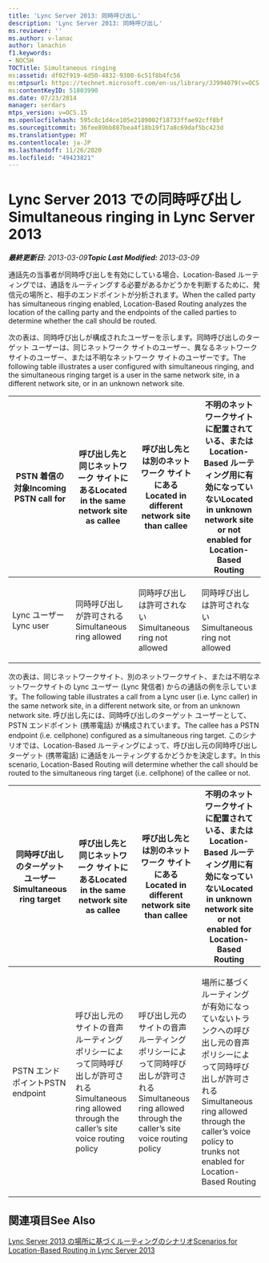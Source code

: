 ```yaml
---
title: 'Lync Server 2013: 同時呼び出し'
description: 'Lync Server 2013: 同時呼び出し'
ms.reviewer: ''
ms.author: v-lanac
author: lanachin
f1.keywords:
- NOCSH
TOCTitle: Simultaneous ringing
ms:assetid: df02f919-4d50-4832-9300-6c51f8b4fc56
ms:mtpsurl: https://technet.microsoft.com/en-us/library/JJ994079(v=OCS.15)
ms:contentKeyID: 51803990
ms.date: 07/23/2014
manager: serdars
mtps_version: v=OCS.15
ms.openlocfilehash: 595c8c1d4ce105e2189002f18733ffae92cff8bf
ms.sourcegitcommit: 36fee89bb887bea4f18b19f17a8c69daf5bc423d
ms.translationtype: MT
ms.contentlocale: ja-JP
ms.lasthandoff: 11/26/2020
ms.locfileid: "49423821"
---
```

# <a name="simultaneous-ringing-in-lync-server-2013"></a><span data-ttu-id="e97d4-103">Lync Server 2013 での同時呼び出し</span><span class="sxs-lookup"><span data-stu-id="e97d4-103">Simultaneous ringing in Lync Server 2013</span></span>

<div data-xmlns="http://www.w3.org/1999/xhtml">

<div class="topic" data-xmlns="http://www.w3.org/1999/xhtml" data-msxsl="urn:schemas-microsoft-com:xslt" data-cs="https://msdn.microsoft.com/">

<div data-asp="https://msdn2.microsoft.com/asp">



</div>

<div id="mainSection">

<div id="mainBody"><span data-ttu-id="e97d4-104">

<span> </span></span><span class="sxs-lookup"><span data-stu-id="e97d4-104">

<span> </span></span></span>

<span data-ttu-id="e97d4-105">_**最終更新日:** 2013-03-09_</span><span class="sxs-lookup"><span data-stu-id="e97d4-105">_**Topic Last Modified:** 2013-03-09_</span></span>

<span data-ttu-id="e97d4-106">通話先の当事者が同時呼び出しを有効にしている場合、Location-Based ルーティングでは、通話をルーティングする必要があるかどうかを判断するために、発信元の場所と、相手のエンドポイントが分析されます。</span><span class="sxs-lookup"><span data-stu-id="e97d4-106">When the called party has simultaneous ringing enabled, Location-Based Routing analyzes the location of the calling party and the endpoints of the called parties to determine whether the call should be routed.</span></span>

<span data-ttu-id="e97d4-107">次の表は、同時呼び出しが構成されたユーザーを示します。同時呼び出しのターゲット ユーザーは、同じネットワーク サイトのユーザー、異なるネットワーク サイトのユーザー、または不明なネットワーク サイトのユーザーです。</span><span class="sxs-lookup"><span data-stu-id="e97d4-107">The following table illustrates a user configured with simultaneous ringing, and the simultaneous ringing target is a user in the same network site, in a different network site, or in an unknown network site.</span></span>


<table>
<colgroup>
<col style="width: 25%" />
<col style="width: 25%" />
<col style="width: 25%" />
<col style="width: 25%" />
</colgroup>
<thead>
<tr class="header">
<th><span data-ttu-id="e97d4-108">PSTN 着信の対象</span><span class="sxs-lookup"><span data-stu-id="e97d4-108">Incoming PSTN call for</span></span></th>
<th><span data-ttu-id="e97d4-109">呼び出し先と同じネットワーク サイトにある</span><span class="sxs-lookup"><span data-stu-id="e97d4-109">Located in the same network site as callee</span></span></th>
<th><span data-ttu-id="e97d4-110">呼び出し先とは別のネットワーク サイトにある</span><span class="sxs-lookup"><span data-stu-id="e97d4-110">Located in different network site than callee</span></span></th>
<th><span data-ttu-id="e97d4-111">不明のネットワークサイトに配置されている、または Location-Based ルーティング用に有効になっていない</span><span class="sxs-lookup"><span data-stu-id="e97d4-111">Located in unknown network site or not enabled for Location-Based Routing</span></span></th>
</tr>
</thead>
<tbody>
<tr class="odd">
<td><p><span data-ttu-id="e97d4-112">Lync ユーザー</span><span class="sxs-lookup"><span data-stu-id="e97d4-112">Lync user</span></span></p></td>
<td><p><span data-ttu-id="e97d4-113">同時呼び出しが許可される</span><span class="sxs-lookup"><span data-stu-id="e97d4-113">Simultaneous ring allowed</span></span></p></td>
<td><p><span data-ttu-id="e97d4-114">同時呼び出しは許可されない</span><span class="sxs-lookup"><span data-stu-id="e97d4-114">Simultaneous ring not allowed</span></span></p></td>
<td><p><span data-ttu-id="e97d4-115">同時呼び出しは許可されない</span><span class="sxs-lookup"><span data-stu-id="e97d4-115">Simultaneous ring not allowed</span></span></p></td>
</tr>
</tbody>
</table>

  
<span data-ttu-id="e97d4-116">次の表は、同じネットワークサイト、別のネットワークサイト、または不明なネットワークサイトの Lync ユーザー (Lync 発信者) からの通話の例を示しています。</span><span class="sxs-lookup"><span data-stu-id="e97d4-116">The following table illustrates a call from a Lync user (i.e. Lync caller) in the same network site, in a different network site, or from an unknown network site.</span></span> <span data-ttu-id="e97d4-117">呼び出し先には、同時呼び出しのターゲット ユーザーとして、PSTN エンドポイント (携帯電話) が構成されています。</span><span class="sxs-lookup"><span data-stu-id="e97d4-117">The callee has a PSTN endpoint (i.e. cellphone) configured as a simultaneous ring target.</span></span> <span data-ttu-id="e97d4-118">このシナリオでは、Location-Based ルーティングによって、呼び出し元の同時呼び出しターゲット (携帯電話) に通話をルーティングするかどうかを決定します。</span><span class="sxs-lookup"><span data-stu-id="e97d4-118">In this scenario, Location-Based Routing will determine whether the call should be routed to the simultaneous ring target (i.e. cellphone) of the callee or not.</span></span>


<table>
<colgroup>
<col style="width: 25%" />
<col style="width: 25%" />
<col style="width: 25%" />
<col style="width: 25%" />
</colgroup>
<thead>
<tr class="header">
<th><span data-ttu-id="e97d4-119">同時呼び出しのターゲット ユーザー</span><span class="sxs-lookup"><span data-stu-id="e97d4-119">Simultaneous ring target</span></span></th>
<th><span data-ttu-id="e97d4-120">呼び出し先と同じネットワーク サイトにある</span><span class="sxs-lookup"><span data-stu-id="e97d4-120">Located in the same network site as callee</span></span></th>
<th><span data-ttu-id="e97d4-121">呼び出し先とは別のネットワーク サイトにある</span><span class="sxs-lookup"><span data-stu-id="e97d4-121">Located in different network site than callee</span></span></th>
<th><span data-ttu-id="e97d4-122">不明のネットワークサイトに配置されている、または Location-Based ルーティング用に有効になっていない</span><span class="sxs-lookup"><span data-stu-id="e97d4-122">Located in unknown network site or not enabled for Location-Based Routing</span></span></th>
</tr>
</thead>
<tbody>
<tr class="odd">
<td><p><span data-ttu-id="e97d4-123">PSTN エンドポイント</span><span class="sxs-lookup"><span data-stu-id="e97d4-123">PSTN endpoint</span></span></p></td>
<td><p><span data-ttu-id="e97d4-124">呼び出し元のサイトの音声ルーティング ポリシーによって同時呼び出しが許可される</span><span class="sxs-lookup"><span data-stu-id="e97d4-124">Simultaneous ring allowed through the caller’s site voice routing policy</span></span></p></td>
<td><p><span data-ttu-id="e97d4-125">呼び出し元のサイトの音声ルーティング ポリシーによって同時呼び出しが許可される</span><span class="sxs-lookup"><span data-stu-id="e97d4-125">Simultaneous ring allowed through the caller’s site voice routing policy</span></span></p></td>
<td><p><span data-ttu-id="e97d4-126">場所に基づくルーティングが有効になっていないトランクへの呼び出し元の音声ポリシーによって同時呼び出しが許可される</span><span class="sxs-lookup"><span data-stu-id="e97d4-126">Simultaneous ring allowed through the caller’s voice policy to trunks not enabled for Location-Based Routing</span></span></p></td>
</tr>
</tbody>
</table>


<div>

## <a name="see-also"></a><span data-ttu-id="e97d4-127">関連項目</span><span class="sxs-lookup"><span data-stu-id="e97d4-127">See Also</span></span>


[<span data-ttu-id="e97d4-128">Lync Server 2013 の場所に基づくルーティングのシナリオ</span><span class="sxs-lookup"><span data-stu-id="e97d4-128">Scenarios for Location-Based Routing in Lync Server 2013</span></span>](lync-server-2013-scenarios-for-location-based-routing.md)  
  

<span data-ttu-id="e97d4-129"></div>

</div>

<span> </span>

</div>

</div>

</span><span class="sxs-lookup"><span data-stu-id="e97d4-129"></div>

</div>

<span> </span>

</div>

</div>

</span></span></div>

